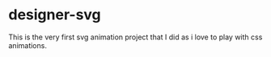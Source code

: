 # designer-svg
This is the very first svg animation project that I did as i love to play with css animations.
